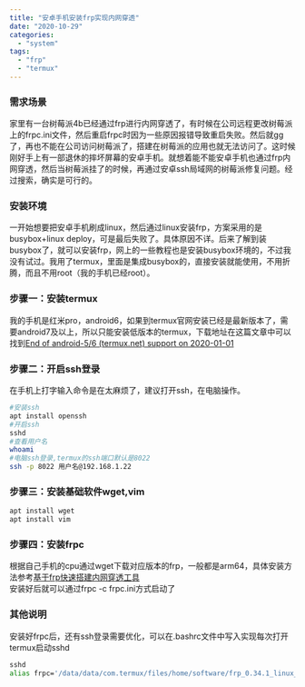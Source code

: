 ```yaml
---
title: "安卓手机安装frp实现内网穿透"
date: "2020-10-29"
categories: 
  - "system"
tags: 
  - "frp"
  - "termux"
---
```


### 需求场景

家里有一台树莓派4b已经通过frp进行内网穿透了，有时候在公司远程更改树莓派上的frpc.ini文件，然后重启frpc时因为一些原因报错导致重启失败。然后就gg了，再也不能在公司访问树莓派了，搭建在树莓派的应用也就无法访问了。这时候刚好手上有一部退休的摔坏屏幕的安卓手机。就想着能不能安卓手机也通过frp内网穿透，然后当树莓派挂了的时候，再通过安卓ssh局域网的树莓派修复问题。经过搜索，确实是可行的。

### 安装环境

一开始想要把安卓手机刷成linux，然后通过linux安装frp，方案采用的是busybox+linux deploy，可是最后失败了。具体原因不详。后来了解到装busybox了，就可以安装frp，网上的一些教程也是安装busybox环境的，不过我没有试过。我用了termux，里面是集成busybox的，直接安装就能使用，不用折腾，而且不用root（我的手机已经root）。

### 步骤一：安装termux

我的手机是红米pro，android6，如果到termux官网安装已经是最新版本了，需要android7及以上，所以只能安装低版本的termux，下载地址在这篇文章中可以找到[End of android-5/6 (termux.net) support on 2020-01-01](https://github.com/termux/termux-packages/issues/4467)

### 步骤二：开启ssh登录

在手机上打字输入命令是在太麻烦了，建议打开ssh，在电脑操作。

```bash
#安装ssh
apt install openssh 
#开启ssh
sshd
#查看用户名
whoami
#电脑ssh登录,termux的ssh端口默认是8022
ssh -p 8022 用户名@192.168.1.22
```

### 步骤三：安装基础软件wget,vim

```bash
apt install wget
apt install vim
```

### 步骤四：安装frpc

根据自己手机的cpu通过wget下载对应版本的frp，一般都是arm64，具体安装方法参考[基于frp快速搭建内网穿透工具](http://blog.urcloud.co/archives/92/)  
安装好后就可以通过frpc -c frpc.ini方式启动了

### 其他说明

安装好frpc后，还有ssh登录需要优化，可以在.bashrc文件中写入实现每次打开termux启动sshd

```bash
sshd
alias frpc='/data/data/com.termux/files/home/software/frp_0.34.1_linux_arm64/frpc -c /data/data/com.termux/files/home/software/frp_0.34.1_linux_arm64/frpc.ini'
```
